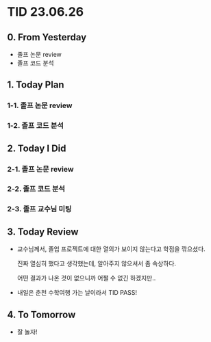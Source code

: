 # TID 23.06.26

## 0. From Yesterday

- 졸프 논문 review
- 졸프 코드 분석

## 1. Today Plan

### 1-1. 졸프 논문 review

### 1-2. 졸프 코드 분석

## 2. Today I Did

### 2-1. 졸프 논문 review

### 2-2. 졸프 코드 분석

### 2-3. 졸프 교수님 미팅

## 3. Today Review

- 교수님께서, 졸업 프로젝트에 대한 열의가 보이지 않는다고 학점을 깎으셨다.
    
    진짜 열심히 했다고 생각했는데, 알아주지 않으셔서 좀 속상하다.
    
    어떤 결과가 나온 것이 없으니까 어쩔 수 없긴 하겠지만..
    
- 내일은 춘천 수학여행 가는 날이라서 TID PASS!

## 4. To Tomorrow

- 잘 놀자!
